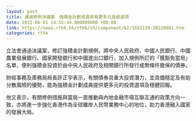 ```yaml
---
layout: post
title: 通過修例決議案　強積金計劃成員將有更多元投資選項
date: 2022-06-01 14:55:44.000000000 +08:00
link: https://news.rthk.hk/rthk/ch/component/k2/1651159-20220601.htm
categories: rthk
---
```


立法會通過決議案，修訂強積金計劃規例，將中央人民政府、中國人民銀行、中國農業發展銀行、國家開發銀行和中國進出口銀行，加入規例所訂的「獲豁免當局」名單，便利強積金投資於由中央人民政府及相關銀行所發行或無條件擔保的債券。

財經事務及庫務局局長許正宇表示，有關債券具重大投資潛力，並具備穩定及有助分散風險的優勢，能為強積金計劃成員提供更多元的投資選項及穩健回報。

他又表示，有關修例措施與當局一直推動與內地金融市場互聯互通的政策方向一致，亦將進一步強化香港作為全球離岸人民幣業務中心的地位，助力香港融入國家的發展大局。

